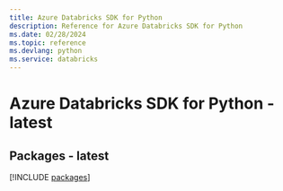 ```yaml
---
title: Azure Databricks SDK for Python
description: Reference for Azure Databricks SDK for Python
ms.date: 02/28/2024
ms.topic: reference
ms.devlang: python
ms.service: databricks
---
```

# Azure Databricks SDK for Python - latest
## Packages - latest
[!INCLUDE [packages](databricks-index.md)]